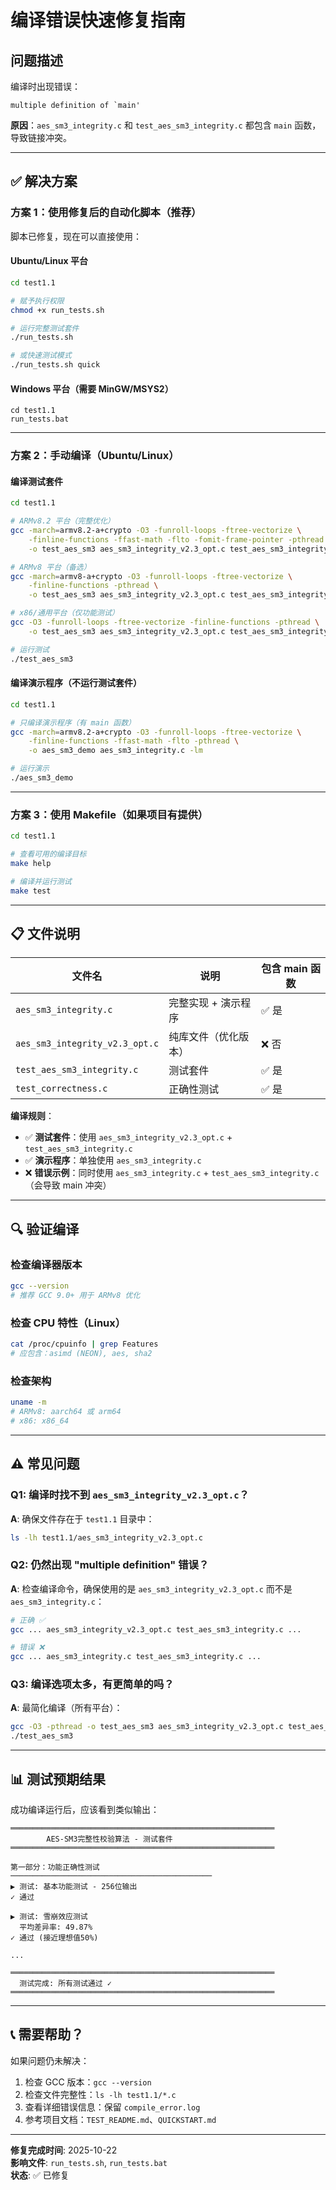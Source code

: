 # 编译错误快速修复指南

## 问题描述

编译时出现错误：
```
multiple definition of `main'
```

**原因**：`aes_sm3_integrity.c` 和 `test_aes_sm3_integrity.c` 都包含 `main` 函数，导致链接冲突。

---

## ✅ 解决方案

### 方案 1：使用修复后的自动化脚本（推荐）

脚本已修复，现在可以直接使用：

#### Ubuntu/Linux 平台

```bash
cd test1.1

# 赋予执行权限
chmod +x run_tests.sh

# 运行完整测试套件
./run_tests.sh

# 或快速测试模式
./run_tests.sh quick
```

#### Windows 平台（需要 MinGW/MSYS2）

```batch
cd test1.1
run_tests.bat
```

---

### 方案 2：手动编译（Ubuntu/Linux）

#### 编译测试套件

```bash
cd test1.1

# ARMv8.2 平台（完整优化）
gcc -march=armv8.2-a+crypto -O3 -funroll-loops -ftree-vectorize \
    -finline-functions -ffast-math -flto -fomit-frame-pointer -pthread \
    -o test_aes_sm3 aes_sm3_integrity_v2.3_opt.c test_aes_sm3_integrity.c -lm

# ARMv8 平台（备选）
gcc -march=armv8-a+crypto -O3 -funroll-loops -ftree-vectorize \
    -finline-functions -pthread \
    -o test_aes_sm3 aes_sm3_integrity_v2.3_opt.c test_aes_sm3_integrity.c -lm

# x86/通用平台（仅功能测试）
gcc -O3 -funroll-loops -ftree-vectorize -finline-functions -pthread \
    -o test_aes_sm3 aes_sm3_integrity_v2.3_opt.c test_aes_sm3_integrity.c -lm

# 运行测试
./test_aes_sm3
```

#### 编译演示程序（不运行测试套件）

```bash
cd test1.1

# 只编译演示程序（有 main 函数）
gcc -march=armv8.2-a+crypto -O3 -funroll-loops -ftree-vectorize \
    -finline-functions -ffast-math -flto -pthread \
    -o aes_sm3_demo aes_sm3_integrity.c -lm

# 运行演示
./aes_sm3_demo
```

---

### 方案 3：使用 Makefile（如果项目有提供）

```bash
cd test1.1

# 查看可用的编译目标
make help

# 编译并运行测试
make test
```

---

## 📋 文件说明

| 文件名 | 说明 | 包含 main 函数 |
|--------|------|---------------|
| `aes_sm3_integrity.c` | 完整实现 + 演示程序 | ✅ 是 |
| `aes_sm3_integrity_v2.3_opt.c` | 纯库文件（优化版本） | ❌ 否 |
| `test_aes_sm3_integrity.c` | 测试套件 | ✅ 是 |
| `test_correctness.c` | 正确性测试 | ✅ 是 |

**编译规则**：
- ✅ **测试套件**：使用 `aes_sm3_integrity_v2.3_opt.c` + `test_aes_sm3_integrity.c`
- ✅ **演示程序**：单独使用 `aes_sm3_integrity.c`
- ❌ **错误示例**：同时使用 `aes_sm3_integrity.c` + `test_aes_sm3_integrity.c`（会导致 main 冲突）

---

## 🔍 验证编译

### 检查编译器版本

```bash
gcc --version
# 推荐 GCC 9.0+ 用于 ARMv8 优化
```

### 检查 CPU 特性（Linux）

```bash
cat /proc/cpuinfo | grep Features
# 应包含：asimd (NEON), aes, sha2
```

### 检查架构

```bash
uname -m
# ARMv8: aarch64 或 arm64
# x86: x86_64
```

---

## ⚠️ 常见问题

### Q1: 编译时找不到 `aes_sm3_integrity_v2.3_opt.c`？

**A**: 确保文件存在于 `test1.1` 目录中：
```bash
ls -lh test1.1/aes_sm3_integrity_v2.3_opt.c
```

### Q2: 仍然出现 "multiple definition" 错误？

**A**: 检查编译命令，确保使用的是 `aes_sm3_integrity_v2.3_opt.c` 而不是 `aes_sm3_integrity.c`：
```bash
# 正确 ✅
gcc ... aes_sm3_integrity_v2.3_opt.c test_aes_sm3_integrity.c ...

# 错误 ❌
gcc ... aes_sm3_integrity.c test_aes_sm3_integrity.c ...
```

### Q3: 编译选项太多，有更简单的吗？

**A**: 最简化编译（所有平台）：
```bash
gcc -O3 -pthread -o test_aes_sm3 aes_sm3_integrity_v2.3_opt.c test_aes_sm3_integrity.c -lm
./test_aes_sm3
```

---

## 📊 测试预期结果

成功编译运行后，应该看到类似输出：

```
═══════════════════════════════════════════════════════════
        AES-SM3完整性校验算法 - 测试套件
═══════════════════════════════════════════════════════════

第一部分：功能正确性测试
─────────────────────────────────────────────
▶ 测试: 基本功能测试 - 256位输出
✓ 通过

▶ 测试: 雪崩效应测试
  平均差异率: 49.87%
✓ 通过 (接近理想值50%)

...

═══════════════════════════════════════════════════════════
  测试完成: 所有测试通过 ✓
═══════════════════════════════════════════════════════════
```

---

## 📞 需要帮助？

如果问题仍未解决：

1. 检查 GCC 版本：`gcc --version`
2. 检查文件完整性：`ls -lh test1.1/*.c`
3. 查看详细错误信息：保留 `compile_error.log`
4. 参考项目文档：`TEST_README.md`、`QUICKSTART.md`

---

**修复完成时间**: 2025-10-22  
**影响文件**: `run_tests.sh`, `run_tests.bat`  
**状态**: ✅ 已修复

